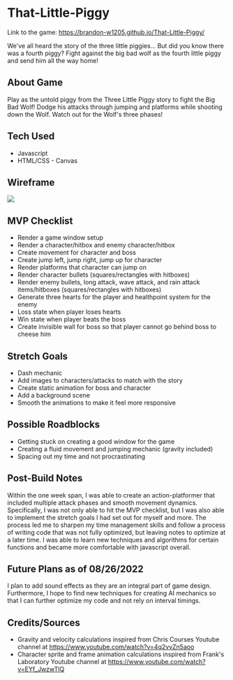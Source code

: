 # That-Little-Piggy

Link to the game: https://brandon-w1205.github.io/That-Little-Piggy/

We've all heard the story of the three little piggies... But did you know there was a fourth piggy?
Fight against the big bad wolf as the fourth little piggy and send him all the way home!

## About Game

Play as the untold piggy from the Three Little Piggy story to fight the Big Bad Wolf! Dodge his attacks through jumping and platforms while shooting down the Wolf. Watch out for the Wolf's three phases!

## Tech Used
* Javascript
* HTML/CSS - Canvas

## Wireframe

![](https://i.imgur.com/27YEVHC.png)

## MVP Checklist

* Render a game window setup
* Render a character/hitbox and enemy character/hitbox
* Create movement for character and boss
* Create jump left, jump right, jump up for character
* Render platforms that character can jump on
* Render character bullets (squares/rectangles with hitboxes)
* Render enemy bullets, long attack, wave attack, and rain attack items/hitboxes (squares/rectangles with hitboxes)
* Generate three hearts for the player and healthpoint system for the enemy
* Loss state when player loses hearts
* Win state when player beats the boss
* Create invisible wall for boss so that player cannot go behind boss to cheese him

## Stretch Goals

* Dash mechanic
* Add images to characters/attacks to match with the story
* Create static animation for boss and character
* Add a background scene
* Smooth the animations to make it feel more responsive

## Possible Roadblocks

* Getting stuck on creating a good window for the game
* Creating a fluid movement and jumping mechanic (gravity included)
* Spacing out my time and not procrastinating

## Post-Build Notes

Within the one week span, I was able to create an action-platformer that included multiple attack phases and smooth movement dynamics. Specifically, I was not only able to hit the MVP checklist, but I was also able to implement the stretch goals I had set out for myself and more. The process led me to sharpen my time management skills and follow a process of writing code that was not fully optimized, but leaving notes to optimize at a later time. I was able to learn new techniques and algorithms for certain functions and became more comfortable with javascript overall.

## Future Plans as of 08/26/2022

I plan to add sound effects as they are an integral part of game design. Furthermore, I hope to find new techniques for creating AI mechanics so that I can further optimize my code and not rely on interval timings. 

## Credits/Sources

* Gravity and velocity calculations inspired from Chris Courses Youtube channel at https://www.youtube.com/watch?v=4q2vvZn5aoo
* Character sprite and frame animation calculations inspired from Frank's Laboratory Youtube channel at https://www.youtube.com/watch?v=EYf_JwzwTlQ

